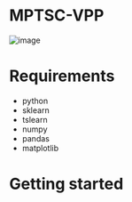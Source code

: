 # MPTSC-VPP



![image](https://github.com/jyh11224/MPTSC-VPP/assets/126738945/2de37bd4-7ae9-4d3d-bf4e-42f579cb2885)




# Requirements
- python
- sklearn
- tslearn
- numpy
- pandas
- matplotlib


# Getting started

 

